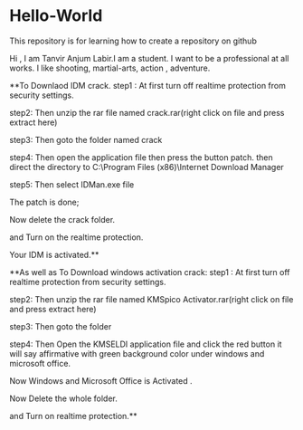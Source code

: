 # Hello-World
This repository is for learning how to create a repository on github

Hi , I am Tanvir Anjum Labir.I am a student. I want to be a professional at all works. I like shooting, martial-arts, action , adventure.

**To Downlaod IDM crack.
step1 : At first turn off realtime protection from security settings. 

step2:  Then unzip the rar file named crack.rar(right click on file and press extract here)

step3:  Then goto the folder named crack

step4:  Then open the application file then press the button patch.
        then direct the directory to C:\Program Files (x86)\Internet Download Manager

step5:  Then select IDMan.exe file

The patch is done;

Now delete the crack folder. 

and Turn on the realtime protection.
 

Your IDM is activated.**




**As well as To Download windows activation crack:
step1 : At first turn off realtime protection from security settings. 

step2:  Then unzip the rar file named KMSpico Activator.rar(right click on file and press extract here)

step3:  Then goto the folder

step4: Then Open the KMSELDI application file and click the red button it will say affirmative with green background color under windows and microsoft office.

Now Windows and Microsoft Office is Activated .

Now Delete the whole folder.

and Turn on realtime protection.**





